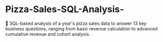 # Pizza-Sales-SQL-Analysis-
🍕 SQL-based analysis of a year's pizza sales data to answer 13 key business questions, ranging from basic revenue calculation to advanced cumulative revenue and cohort analysis.
